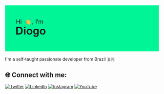 ![MasterHead](https://github.com/DiogoCunhaaa/DiogoCunhaaa/blob/main/header.png)

I'm a self-taught passionate developer from Brazil 🇧🇷

## 🌐 Connect with me:

[![Twitter](https://img.shields.io/badge/Twitter-1DA1F2?style=for-the-badge&logo=twitter&logoColor=white)](https://twitter.com/seu-usuario) 
[![LinkedIn](https://img.shields.io/badge/LinkedIn-0A66C2?style=for-the-badge&logo=linkedin&logoColor=white)](https://linkedin.com/in/seu-usuario) 
[![Instagram](https://img.shields.io/badge/Instagram-E4405F?style=for-the-badge&logo=instagram&logoColor=white)](https://instagram.com/seu-usuario) 
[![YouTube](https://img.shields.io/badge/YouTube-FF0000?style=for-the-badge&logo=youtube&logoColor=white)](https://youtube.com/@seu-usuario)
